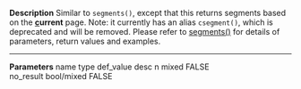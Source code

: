 **Description**
Similar to `segments()`, except that this returns segments based on the **<u>c</u>urrent** page.
Note: it currently has an alias `csegment()`, which is deprecated and will be removed.
Please refer to [segments()](#segments) for details of parameters, return values and examples.

--------
**Parameters**
name	type	def_value	desc
n	mixed	FALSE	
no_result	bool/mixed	FALSE	
